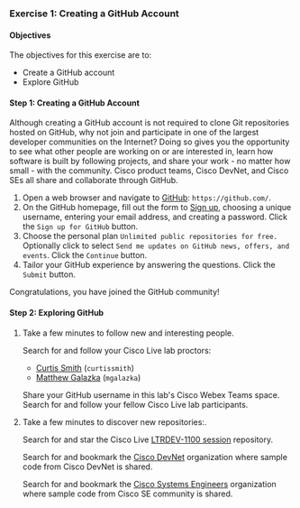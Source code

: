 
### Exercise 1: Creating a GitHub Account

#### Objectives

The objectives for this exercise are to:

* Create a GitHub account
* Explore GitHub

#### Step 1: Creating a GitHub Account

Although creating a GitHub account is not required to clone Git repositories hosted on GitHub, why not join and 
participate in one of the largest developer communities on the Internet?  Doing so gives you the opportunity to see 
what other people are working on or are interested in, learn how software is built by following projects, and share 
your work - no matter how small - with the community.  Cisco product teams, Cisco DevNet, and Cisco SEs all share and
collaborate through GitHub.

1. Open a web browser and navigate to [GitHub](https://github.com/): `https://github.com/`.
2. On the GitHub homepage, fill out the form to [Sign up](https://github.com/join?source=header-home), choosing a 
unique username, entering your email address, and creating a password.  Click the `Sign up for GitHub` button.
3. Choose the personal plan `Unlimited public repositories for free.`  Optionally click to select `Send me updates on
GitHub news, offers, and events`.  Click the `Continue` button.
4. Tailor your GitHub experience by answering the questions.  Click the `Submit` button.

Congratulations, you have joined the GitHub community!

#### Step 2: Exploring GitHub

1. Take a few minutes to follow new and interesting people.
    
    Search for and follow your Cisco Live lab proctors:
    
    * [Curtis Smith](https://github.com/curtissmith) (`curtissmith`)
    * [Matthew Galazka](https://github.com/mgalazka) (`mgalazka`)
    
    Share your GitHub username in this lab's Cisco Webex Teams space.  Search for and follow your fellow Cisco Live lab 
    participants.

2. Take a few minutes to discover new repositories:.
    
    Search for and star the Cisco Live [LTRDEV-1100 session](https://github.com/curtissmith/LTRDEV-1100) repository.
    
    Search for and bookmark the [Cisco DevNet](https://github.com/CiscoDevNet) organization where sample code from 
    Cisco DevNet is shared.
    
    Search for and bookmark the [Cisco Systems Engineers](https://github.com/CiscoSE) organization where sample 
    code from Cisco SE community is shared.


